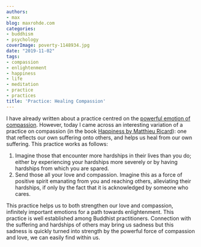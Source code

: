 ```yaml
---
authors:
- max
blog: maxrohde.com
categories:
- buddhism
- psychology
coverImage: poverty-1148934.jpg
date: "2019-11-02"
tags:
- compassion
- enlightenment
- happiness
- life
- meditation
- practice
- practices
title: 'Practice: Healing Compassion'
---
```


I have already written about a practice centred on the [powerful emotion of compassion](https://maxrohde.com/tag/compassion/). However, today I came across an interesting variation of a practice on compassion (in the book [Happiness by Matthieu Ricard](https://www.amazon.com/Happiness-Guide-Developing-Lifes-Important/dp/0316167258)): one that reflects our own suffering onto others, and helps us heal from our own suffering. This practice works as follows:

1. Imagine those that encounter more hardships in their lives than you do; either by experiencing your hardships more severely or by having hardships from which you are spared.
2. Send those all your love and compassion. Imagine this as a force of positive spirit emanating from you and reaching others, alleviating their hardships, if only by the fact that it is acknowledged by someone who cares.

This practice helps us to both strengthen our love and compassion, infinitely important emotions for a path towards enlightenment. This practice is well established among Buddhist practitioners. Connection with the suffering and hardships of others may bring us sadness but this sadness is quickly turned into strength by the powerful force of compassion and love, we can easily find within us.